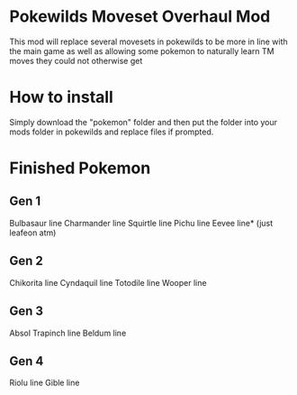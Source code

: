 # Pokewilds Moveset Overhaul Mod

This mod will replace several movesets in pokewilds to be more in line with the main game as well as allowing some pokemon
to naturally learn TM moves they could not otherwise get

# How to install

Simply download the "pokemon" folder and then put the folder into your mods folder in pokewilds and replace files if prompted.

# Finished Pokemon

## Gen 1
Bulbasaur line
Charmander line
Squirtle line
Pichu line
Eevee line* (just leafeon atm)

## Gen 2

Chikorita line
Cyndaquil line
Totodile line
Wooper line

## Gen 3

Absol
Trapinch line
Beldum line

## Gen 4

Riolu line
Gible line
